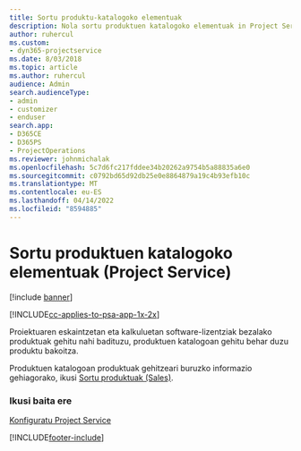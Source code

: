 ```yaml
---
title: Sortu produktu-katalogoko elementuak
description: Nola sortu produktuen katalogoko elementuak in Project Service-n
author: ruhercul
ms.custom:
- dyn365-projectservice
ms.date: 8/03/2018
ms.topic: article
ms.author: ruhercul
audience: Admin
search.audienceType:
- admin
- customizer
- enduser
search.app:
- D365CE
- D365PS
- ProjectOperations
ms.reviewer: johnmichalak
ms.openlocfilehash: 5c7d6fc217fddee34b20262a9754b5a88835a6e0
ms.sourcegitcommit: c0792bd65d92db25e0e8864879a19c4b93efb10c
ms.translationtype: MT
ms.contentlocale: eu-ES
ms.lasthandoff: 04/14/2022
ms.locfileid: "8594885"
---
```

# <a name="create-product-catalog-items-project-service"></a>Sortu produktuen katalogoko elementuak (Project Service)

[!include [banner](../includes/psa-now-project-operations.md)]

[!INCLUDE[cc-applies-to-psa-app-1x-2x](../includes/cc-applies-to-psa-app-1x-2x.md)]

Proiektuaren eskaintzetan eta kalkuluetan software-lizentziak bezalako produktuak gehitu nahi badituzu, produktuen katalogoan gehitu behar duzu produktu bakoitza.  
  
 Produktuen katalogoan produktuak gehitzeari buruzko informazio gehiagorako, ikusi [Sortu produktuak (Sales)](/dynamics365/sales-enterprise/create-product-sales).  
  
### <a name="see-also"></a>Ikusi baita ere  
 [Konfiguratu Project Service](../psa/configure.md)


[!INCLUDE[footer-include](../includes/footer-banner.md)]
